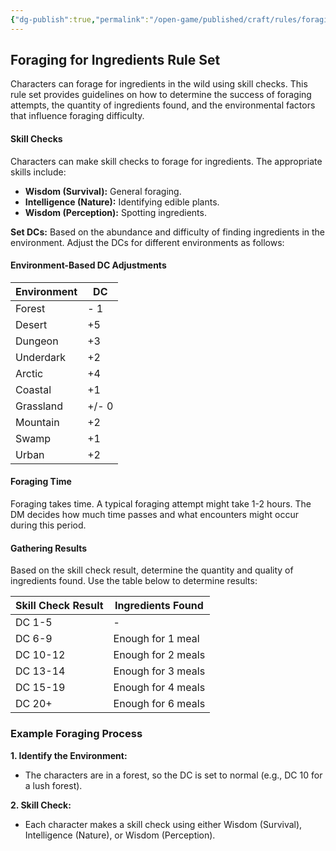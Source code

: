 ```yaml
---
{"dg-publish":true,"permalink":"/open-game/published/craft/rules/foraging/"}
---
```


## Foraging for Ingredients Rule Set

Characters can forage for ingredients in the wild using skill checks. This rule set provides guidelines on how to determine the success of foraging attempts, the quantity of ingredients found, and the environmental factors that influence foraging difficulty.

#### Skill Checks

Characters can make skill checks to forage for ingredients. The appropriate skills include:

- **Wisdom (Survival):** General foraging.
- **Intelligence (Nature):** Identifying edible plants.
- **Wisdom (Perception):** Spotting ingredients.

**Set DCs:** Based on the abundance and difficulty of finding ingredients in the environment. Adjust the DCs for different environments as follows:

#### Environment-Based DC Adjustments


| Environment | DC    |
| ----------- | ----- |
| Forest      | - 1   |
| Desert      | +5    |
| Dungeon     | +3    |
| Underdark   | +2    |
| Arctic      | +4    |
| Coastal     | +1    |
| Grassland   | +/- 0 |
| Mountain    | +2    |
| Swamp       | +1    |
| Urban       | +2    |


#### Foraging Time

Foraging takes time. A typical foraging attempt might take 1-2 hours. The DM decides how much time passes and what encounters might occur during this period.

#### Gathering Results

Based on the skill check result, determine the quantity and quality of ingredients found. Use the table below to determine results:

|**Skill Check Result**|**Ingredients Found**|
|---|---|
|DC 1-5|-|
|DC 6-9|Enough for 1 meal|
|DC 10-12|Enough for 2 meals|
|DC 13-14|Enough for 3 meals|
|DC 15-19|Enough for 4 meals|
|DC 20+|Enough for 6 meals|

### Example Foraging Process

**1. Identify the Environment:**

- The characters are in a forest, so the DC is set to normal (e.g., DC 10 for a lush forest).

**2. Skill Check:**

- Each character makes a skill check using either Wisdom (Survival), Intelligence (Nature), or Wisdom (Perception).
